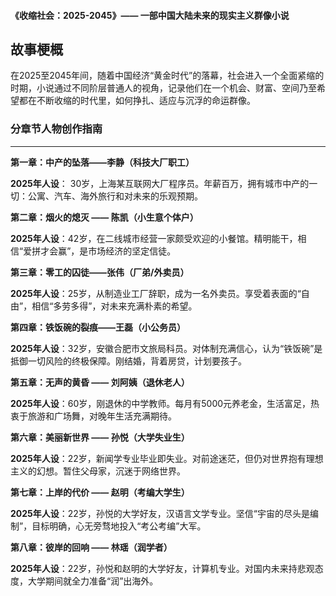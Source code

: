 #### 《收缩社会：2025-2045》—— 一部中国大陆未来的现实主义群像小说
## 故事梗概 
在2025至2045年间，随着中国经济“黄金时代”的落幕，社会进入一个全面紧缩的时期，小说通过不同阶层普通人的视角，记录他们在一个机会、财富、空间乃至希望都在不断收缩的时代里，如何挣扎、适应与沉浮的命运群像。

### 分章节人物创作指南 
** **

**第一章：中产的坠落——李静（科技大厂职工）**

**2025年人设**： 30岁，上海某互联网大厂程序员。年薪百万，拥有城市中产的一切：公寓、汽车、海外旅行和对未来的乐观预期。


**第二章：烟火的熄灭 —— 陈凯（小生意个体户）**

**2025年人设**：42岁，在二线城市经营一家颇受欢迎的小餐馆。精明能干，相信“爱拼才会赢”，是市场经济的坚定信徒。


**第三章：零工的囚徒——张伟（厂弟/外卖员）**

**2025年人设**：25岁，从制造业工厂辞职，成为一名外卖员。享受着表面的“自由”，相信“多劳多得”，对未来充满朴素的希望。


**第四章：铁饭碗的裂痕——王磊（小公务员）**

**2025年人设**：32岁，安徽合肥市文旅局科员。对体制充满信心，认为“铁饭碗”是抵御一切风险的终极保障。刚结婚，背着房贷，计划要孩子。


**第五章：无声的黄昏 —— 刘阿姨（退休老人）**

**2025年人设**：60岁，刚退休的中学教师。每月有5000元养老金，生活富足，热衷于旅游和广场舞，对晚年生活充满期待。


**第六章：美丽新世界 —— 孙悦（大学失业生）**

**2025年人设**：22岁，新闻学专业毕业即失业。对前途迷茫，但仍对世界抱有理想主义的幻想。暂住父母家，沉迷于网络世界。


**第七章：上岸的代价 —— 赵明（考编大学生）**

**2025年人设**：22岁，孙悦的大学好友，汉语言文学专业。坚信“宇宙的尽头是编制”，目标明确，心无旁骛地投入“考公考编”大军。


**第八章：彼岸的回响 —— 林瑶（润学者）**

**2025年人设**：22岁，孙悦和赵明的大学好友，计算机专业。对国内未来持悲观态度，大学期间就全力准备“润”出海外。
